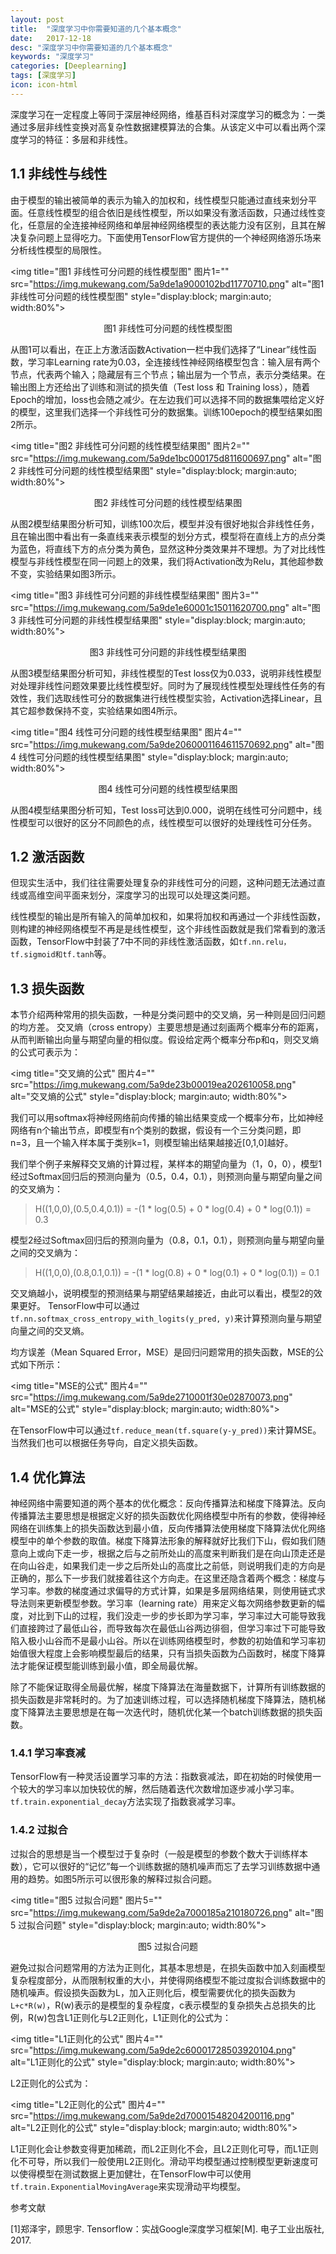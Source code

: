 ```yaml
---
layout: post
title:  "深度学习中你需要知道的几个基本概念"
date:   2017-12-18
desc: "深度学习中你需要知道的几个基本概念"
keywords: "深度学习"
categories: [Deeplearning]
tags: [深度学习]
icon: icon-html
---
```

深度学习在一定程度上等同于深层神经网络，维基百科对深度学习的概念为：一类通过多层非线性变换对高复杂性数据建模算法的合集。从该定义中可以看出两个深度学习的特征：多层和非线性。

## 1.1 非线性与线性

由于模型的输出被简单的表示为输入的加权和，线性模型只能通过直线来划分平面。任意线性模型的组合依旧是线性模型，所以如果没有激活函数，只通过线性变化，任意层的全连接神经网络和单层神经网络模型的表达能力没有区别，且其在解决复杂问题上显得吃力。下面使用TensorFlow官方提供的一个神经网络游乐场来分析线性模型的局限性。

<img title="图1 非线性可分问题的线性模型图" 图片1="" src="https://img.mukewang.com/5a9de1a9000102bd11770710.png" alt="图1 非线性可分问题的线性模型图" style="display:block; margin:auto; width:80%">
<p style="text-align:center">图1 非线性可分问题的线性模型图</p>

从图1可以看出，在正上方激活函数Activation一栏中我们选择了“Linear”线性函数，学习率Learning rate为0.03，全连接线性神经网络模型包含：输入层有两个节点，代表两个输入；隐藏层有三个节点；输出层为一个节点，表示分类结果。在输出图上方还给出了训练和测试的损失值（Test loss 和 Training loss），随着Epoch的增加，loss也会随之减少。在左边我们可以选择不同的数据集喂给定义好的模型，这里我们选择一个非线性可分的数据集。训练100epoch的模型结果如图2所示。

<img title="图2 非线性可分问题的线性模型结果图" 图片2="" src="https://img.mukewang.com/5a9de1bc000175d811600697.png" alt="图2 非线性可分问题的线性模型结果图" style="display:block; margin:auto; width:80%">
<p style="text-align:center">图2 非线性可分问题的线性模型结果图</p>

从图2模型结果图分析可知，训练100次后，模型并没有很好地拟合非线性任务，且在输出图中看出有一条直线来表示模型的划分方式，模型将在直线上方的点分类为蓝色，将直线下方的点分类为黄色，显然这种分类效果并不理想。为了对比线性模型与非线性模型在同一问题上的效果，我们将Activation改为Relu，其他超参数不变，实验结果如图3所示。

<img title="图3 非线性可分问题的非线性模型结果图" 图片3="" src="https://img.mukewang.com/5a9de1e60001c15011620700.png" alt="图3 非线性可分问题的非线性模型结果图" style="display:block; margin:auto; width:80%">
<p style="text-align:center">图3 非线性可分问题的非线性模型结果图</p>

从图3模型结果图分析可知，非线性模型的Test loss仅为0.033，说明非线性模型对处理非线性问题效果要比线性模型好。同时为了展现线性模型处理线性任务的有效性，我们选取线性可分的数据集进行线性模型实验，Activation选择Linear，且其它超参数保持不变，实验结果如图4所示。

<img title="图4 线性可分问题的线性模型结果图" 图片4="" src="https://img.mukewang.com/5a9de2060001164611570692.png" alt="图4 线性可分问题的线性模型结果图" style="display:block; margin:auto; width:80%">
<p style="text-align:center">图4 线性可分问题的线性模型结果图</p>

从图4模型结果图分析可知，Test loss可达到0.000，说明在线性可分问题中，线性模型可以很好的区分不同颜色的点，线性模型可以很好的处理线性可分任务。

## 1.2 激活函数

但现实生活中，我们往往需要处理复杂的非线性可分的问题，这种问题无法通过直线或高维空间平面来划分，深度学习的出现可以处理这类问题。

线性模型的输出是所有输入的简单加权和，如果将加权和再通过一个非线性函数，则构建的神经网络模型不再是是线性模型，这个非线性函数就是我们常看到的激活函数，TensorFlow中封装了7中不同的非线性激活函数，如`tf.nn.relu，tf.sigmoid和tf.tanh`等。

## 1.3 损失函数

本节介绍两种常用的损失函数，一种是分类问题中的交叉熵，另一种则是回归问题的均方差。
交叉熵（cross entropy）主要思想是通过刻画两个概率分布的距离，从而判断输出向量与期望向量的相似度。假设给定两个概率分布p和q，则交叉熵的公式可表示为：

<img title="交叉熵的公式" 图片4="" src="https://img.mukewang.com/5a9de23b00019ea202610058.png" alt="交叉熵的公式" style="display:block; margin:auto; width:80%">

我们可以用softmax将神经网络前向传播的输出结果变成一个概率分布，比如神经网络有n个输出节点，即模型有n个类别的数据，假设有一个三分类问题，即n=3，且一个输入样本属于类别k=1，则模型输出结果越接近[0,1,0]越好。

我们举个例子来解释交叉熵的计算过程，某样本的期望向量为（1，0，0），模型1经过Softmax回归后的预测向量为（0.5，0.4，0.1），则预测向量与期望向量之间的交叉熵为：

> H((1,0,0),(0.5,0.4,0.1)) = -(1 * log(0.5) + 0 * log(0.4) + 0 * log(0.1)) = 0.3

模型2经过Softmax回归后的预测向量为（0.8，0.1，0.1），则预测向量与期望向量之间的交叉熵为：

> H((1,0,0),(0.8,0.1,0.1)) = -(1 * log(0.8) + 0 * log(0.1) + 0 * log(0.1)) = 0.1

交叉熵越小，说明模型的预测结果与期望结果越接近，由此可以看出，模型2的效果更好。
TensorFlow中可以通过`tf.nn.softmax_cross_entropy_with_logits(y_pred, y)`来计算预测向量与期望向量之间的交叉熵。

均方误差（Mean Squared Error，MSE）是回归问题常用的损失函数，MSE的公式如下所示：

<img title="MSE的公式" 图片4="" src="https://img.mukewang.com/5a9de2710001f30e02870073.png" alt="MSE的公式" style="display:block; margin:auto; width:80%">

在TensorFlow中可以通过`tf.reduce_mean(tf.square(y-y_pred))`来计算MSE。当然我们也可以根据任务导向，自定义损失函数。

## 1.4 优化算法

神经网络中需要知道的两个基本的优化概念：反向传播算法和梯度下降算法。反向传播算法主要思想是根据定义好的损失函数优化网络模型中所有的参数，使得神经网络在训练集上的损失函数达到最小值，反向传播算法使用梯度下降算法优化网络模型中的单个参数的取值。梯度下降算法形象的解释就好比我们下山，假如我们随意向上或向下走一步，根据之后与之前所处山的高度来判断我们是在向山顶走还是在向山谷走，如果我们走一步之后所处山的高度比之前低，则说明我们走的方向是正确的，那么下一步我们就接着往这个方向走。在这里还隐含着两个概念：梯度与学习率。参数的梯度通过求偏导的方式计算，如果是多层网络结果，则使用链式求导法则来更新模型参数。学习率（learning rate）用来定义每次网络参数更新的幅度，对比到下山的过程，我们没走一步的步长即为学习率，学习率过大可能导致我们直接跨过了最低山谷，而导致每次在最低山谷两边徘徊，但学习率过下可能导致陷入极小山谷而不是最小山谷。所以在训练网络模型时，参数的初始值和学习率初始值很大程度上会影响模型最后的结果，只有当损失函数为凸函数时，梯度下降算法才能保证模型能训练到最小值，即全局最优解。

除了不能保证取得全局最优解，梯度下降算法在海量数据下，计算所有训练数据的损失函数是非常耗时的。为了加速训练过程，可以选择随机梯度下降算法，随机梯度下降算法主要思想是在每一次迭代时，随机优化某一个batch训练数据的损失函数。

### 1.4.1 学习率衰减

TensorFlow有一种灵活设置学习率的方法：指数衰减法，即在初始的时候使用一个较大的学习率以加快较优的解，然后随着迭代次数增加逐步减小学习率。`tf.train.exponential_decay`方法实现了指数衰减学习率。

### 1.4.2 过拟合

过拟合的思想是当一个模型过于复杂时（一般是模型的参数个数大于训练样本数），它可以很好的“记忆”每一个训练数据的随机噪声而忘了去学习训练数据中通用的趋势。如图5所示可以很形象的解释过拟合问题。

<img title="图5 过拟合问题" 图片5="" src="https://img.mukewang.com/5a9de2a7000185a210180726.png" alt="图5 过拟合问题" style="display:block; margin:auto; width:80%">
<p style="text-align:center">图5 过拟合问题</p>

避免过拟合问题常用的方法为正则化，其基本思想是，在损失函数中加入刻画模型复杂程度部分，从而限制权重的大小，并使得网络模型不能过度拟合训练数据中的随机噪声。假设损失函数为L，加入正则化后，模型需要优化的损失函数为`L+c*R(w)`，R(w)表示的是模型的复杂程度，c表示模型的复杂损失占总损失的比例，R(w)包含L1正则化与L2正则化，L1正则化的公式为：

<img title="L1正则化的公式" 图片4="" src="https://img.mukewang.com/5a9de2c60001728503920104.png" alt="L1正则化的公式" style="display:block; margin:auto; width:80%">

L2正则化的公式为：

<img title="L2正则化的公式" 图片4="" src="https://img.mukewang.com/5a9de2d70001548204200116.png" alt="L2正则化的公式" style="display:block; margin:auto; width:80%">

L1正则化会让参数变得更加稀疏，而L2正则化不会，且L2正则化可导，而L1正则化不可导，所以我们一般使用L2正则化。滑动平均模型通过控制模型更新速度可以使得模型在测试数据上更加健壮，在TensorFlow中可以使用`tf.train.ExponentialMovingAverage`来实现滑动平均模型。

参考文献

[1]郑泽宇，顾思宇. Tensorflow：实战Google深度学习框架[M]. 电子工业出版社, 2017.